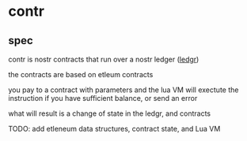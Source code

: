 # contr

## spec

contr is nostr contracts that run over a nostr ledger ([ledgr](https://www.npmjs.com/package/ledgr))

the contracts are based on etleum contracts

you pay to a contract with parameters and the lua VM will exectute the instruction if you have sufficient balance, or send an error

what will result is a change of state in the ledgr, and contracts

TODO: add etleneum data structures, contract state, and Lua VM
